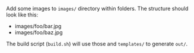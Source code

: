 Add some images to `images/` directory within folders. The structure should look like this:

* images/foo/bar.jpg
* images/foo/baz.jpg

The build script (`build.sh`) will use those and `templates/` to generate `out/`.
